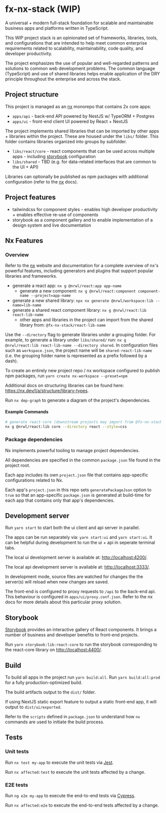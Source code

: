 # fx-nx-stack (WIP)

A universal + modern full-stack foundation for scalable and maintainable business apps and platforms written in TypeScript.

This WIP project stack is an opinionated set of frameworks, libraries, tools, and configurations that are intended to help meet common enterprise requirements related to scalability, maintainability, code quality, and developer productivity.

The project emphasizes the use of popular and well-regarded patterns and solutions to common web development problems. The common language (TypeScript) and use of shared libraries helps enable application of the DRY principle throughout the enterprise and across the stack.

## Project structure

This project is managed as an [nx](https://nx.dev) monorepo that contains 2x core apps:

- `apps/api` - back-end API powered by NestJS w/ TypeORM + Postgres
- `apps/ui` - front-end client UI powered by React + NextJS

The project implements shared libraries that can be imported by other apps + libraries within the project. These are housed under the `libs/` folder. This folder contains libraries organized into groups by subfolder.

- `libs/react/core` - react components that can be used across multiple apps - including [storybook](https://storybook.js.org/) configuration
- `libs/shared` - TBD (e.g. for data-related interfaces that are common to the UI + API)

Libraries can optionally be published as npm packages with additional configuration (refer to the [nx](https://nx.dev) docs).

## Project features

- tailwindcss for component styles - enables high developer productivity + enables effective re-use of components
- storybook as a component gallery and to enable implementation of a design system and live documentation

## Nx Features

### Overview

Refer to the [nx](https://nx.dev) website and documentation for a complete overview of nx's powerful features, including generators and plugins that support popular libraries and frameworks.

- generate a react app: `nx g @nrwl/react:app app-name`
  - generate a new component: `nx g @nrwl/react:component component-name --project=app-name`
- generate a new shared library: `npx nx generate @nrwl/workspace:lib --name=lib-name`
- generate a shared react component library: `nx g @nrwl/react:lib react-lib-name`
  - other apps and libraries in the project can import from the shared library from: `@fx-nx-stack/react-lib-name`

Use the `--directory` flag to generate libraries under a grouping folder. For example, to generate a library under `libs/shared/` run: `nx g @nrwl/react:lib react-lib-name --directory shared`. In configuration files such as `workspace.json`, the project name will be `shared-react-lib-name` (i.e. the grouping folder name is represented as a prefix followed by a dash).

To create an entirely new project repo / nx workspace configured to publish npm packages, run `yarn create nx-workspace --preset=npm`

Additional docs on structuring libraries can be found here: <https://nx.dev/l/a/structure/library-types>.

Run `nx dep-graph` to generate a diagram of the project's dependencies.

#### Example Commands

```sh
# generate react-core (downstream projects may import from @fx-nx-stack/react/core)
nx g @nrwl/react:lib core --directory react --style=css
```

### Package dependencies

Nx implements powerful tooling to manage project dependencies.

All dependencies are specified in the common `package.json` file found in the project root.

Each app includes its own `project.json` file that contains app-specific configurations related to Nx.

Each app's `project.json` in this repo sets `generatePackageJson` option to `true` so that an app-specific `package.json` is generated at build-time for each app that contains only that app's dependencies.

## Development server

Run `yarn start` to start both the ui client and api server in parallel.

The apps can be run separately via: `yarn start:ui` and `yarn start:ui`. It can be helpful during development to run the ui + api in seperate terminal tabs.

The local ui development server is available at: <http://localhost:4200/>.

The local api development server is available at: <http://localhost:3333/>.

In development mode, source files are watched for changes the the server(s) will reload when new changes are saved.

The front-end is configured to proxy requests to `/api` to the back-end api. This behaviour is configured in `apps/ui/proxy.conf.json`. Refer to the nx docs for more details about this particular proxy solution.

## Storybook

[Storybook](https://storybook.js.org/) provides an interactive gallery of React components. It brings a number of business and developer benefits to front-end projects.

Run `yarn storybook:lib:react-core` to run the storybook corresponding to the react-core library on <http://localhost:4400/>.

## Build

To build all apps in the project run `yarn build:all`. Run `yarn build:all:prod` for a fully production-optimized build.

The build artifacts output to the `dist/` folder.

If using NextJS static export feature to output a static front-end app, it will output to `dist/ui/exported`.

Refer to the `scripts` defined in `package.json` to understand how `nx` commands are used to initiate the build process.

## Tests

### Unit tests

Run `nx test my-app` to execute the unit tests via [Jest](https://jestjs.io).

Run `nx affected:test` to execute the unit tests affected by a change.

### E2E tests

Run `ng e2e my-app` to execute the end-to-end tests via [Cypress](https://www.cypress.io).

Run `nx affected:e2e` to execute the end-to-end tests affected by a change.
